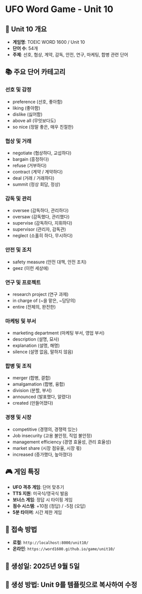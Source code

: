 # UFO Word Game - Unit 10

## 🎯 **Unit 10 개요**
- **게임명**: TOEIC WORD 1600 / Unit 10
- **단어 수**: 54개
- **주제**: 선호, 협상, 계약, 감독, 안전, 연구, 마케팅, 합병 관련 단어

## 📚 **주요 단어 카테고리**

### **선호 및 감정**
- preference (선호, 좋아함)
- liking (좋아함)
- dislike (싫어함)
- above all (무엇보다도)
- so nice (정말 좋은, 매우 친절한)

### **협상 및 거래**
- negotiate (협상하다, 교섭하다)
- bargain (흥정하다)
- refuse (거부하다)
- contract (계약 / 계약하다)
- deal (거래 / 거래하다)
- summit (정상 회담, 정상)

### **감독 및 관리**
- oversee (감독하다, 관리하다)
- oversaw (감독했다, 관리했다)
- supervise (감독하다, 지휘하다)
- supervisor (관리자, 감독관)
- neglect (소홀히 하다, 무시하다)

### **안전 및 조치**
- safety measure (안전 대책, 안전 조치)
- geez (이런 세상에)

### **연구 및 프로젝트**
- research project (연구 과제)
- in charge of (~을 맡은, ~담당의)
- entire (전체의, 완전한)

### **마케팅 및 부서**
- marketing department (마케팅 부서, 영업 부서)
- description (설명, 묘사)
- explanation (설명, 해명)
- silence (설명 없음, 말하지 않음)

### **합병 및 조직**
- merger (합병, 결합)
- amalgamation (합병, 융합)
- division (분할, 부서)
- announced (발표했다, 알렸다)
- created (만들어졌다)

### **경쟁 및 시장**
- competitive (경쟁의, 경쟁력 있는)
- Job insecurity (고용 불안정, 직업 불안정)
- management efficiency (경영 효율성, 관리 효율성)
- market share (시장 점유율, 시장 몫)
- increased (증가했다, 높아졌다)

## 🎮 **게임 특징**
- **UFO 격추 게임**: 단어 맞추기
- **TTS 지원**: 미국식/영국식 발음
- **보너스 게임**: 정답 시 타이핑 게임
- **점수 시스템**: +10점 (정답) / -5점 (오답)
- **5분 타이머**: 시간 제한 게임

## 🚀 **접속 방법**
- **로컬**: `http://localhost:8000/unit10/`
- **온라인**: `https://word1600.github.io/game/unit10/`

## 📅 **생성일**: 2025년 9월 5일
## 🔧 **생성 방법**: Unit 9를 템플릿으로 복사하여 수정